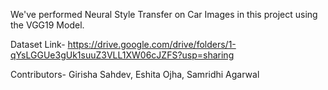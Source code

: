 We've performed Neural Style Transfer on Car Images in this project using the VGG19 Model. 

Dataset Link- https://drive.google.com/drive/folders/1-qYsLGGUe3gUk1suuZ3VLL1XW06cJZFS?usp=sharing

Contributors-
Girisha Sahdev,
Eshita Ojha,
Samridhi Agarwal

